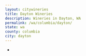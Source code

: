 ```yaml
---
layout: citywineries
title: Dayton Wineries
description: Wineries in Dayton, WA
permalink: /wa/columbia/dayton/
state: wa
county: columbia
city: dayton
---
```

-
